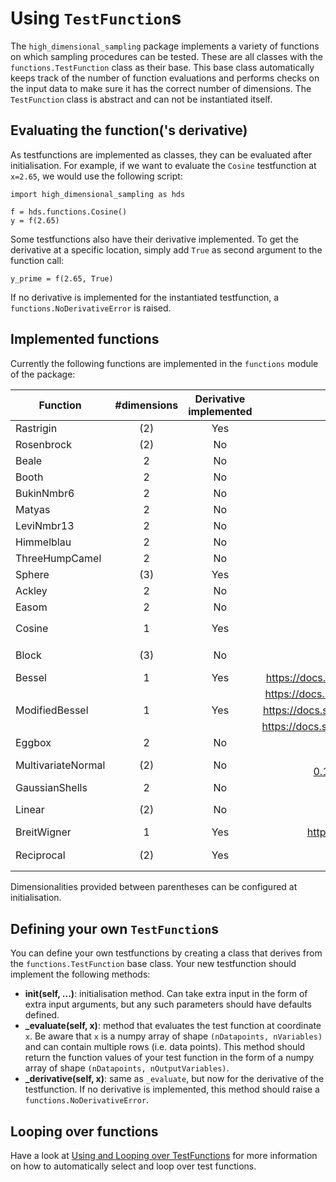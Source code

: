 # Using `TestFunction`s
The `high_dimensional_sampling` package implements a variety of functions on
which sampling procedures can be tested. These are all classes with the 
`functions.TestFunction` class as their base. This base class automatically
keeps track of the number of function evaluations and performs checks on the
input data to make sure it has the correct number of dimensions. The 
`TestFunction` class is abstract and can not be instantiated itself.

## Evaluating the function('s derivative)
As testfunctions are implemented as classes, they can be evaluated after
initialisation. For example, if we want to evaluate the `Cosine` testfunction
at `x=2.65`, we would use the following script:

    import high_dimensional_sampling as hds

    f = hds.functions.Cosine()
    y = f(2.65)

Some testfunctions also have their derivative implemented. To get the
derivative at a specific location, simply add `True` as second argument to the
function call:

    y_prime = f(2.65, True)

If no derivative is implemented for the instantiated testfunction, a 
`functions.NoDerivativeError` is raised.

## Implemented functions
Currently the following functions are implemented in the `functions` module
of the package:

| Function | #dimensions | Derivative implemented | Definition  |
| ------------- |:-------------:|:-------------:| -----:|
| Rastrigin | (2) | Yes | https://en.wikipedia.org/wiki/Rastrigin_function |
| Rosenbrock | (2) | No | https://en.wikipedia.org/wiki/Rosenbrock_function |
| Beale | 2 | No | https://en.wikipedia.org/wiki/Test_functions_for_optimization |
| Booth | 2 | No | https://en.wikipedia.org/wiki/Test_functions_for_optimization |
| BukinNmbr6 | 2 | No | https://en.wikipedia.org/wiki/Test_functions_for_optimization |
| Matyas | 2 | No | https://en.wikipedia.org/wiki/Test_functions_for_optimization |
| LeviNmbr13 | 2 | No | https://en.wikipedia.org/wiki/Test_functions_for_optimization |
| Himmelblau | 2 | No | https://en.wikipedia.org/wiki/Test_functions_for_optimization |
| ThreeHumpCamel | 2 | No | https://en.wikipedia.org/wiki/Test_functions_for_optimization |
| Sphere | (3) | Yes |  https://en.wikipedia.org/wiki/Test_functions_for_optimization |
| Ackley | 2 | No | https://en.wikipedia.org/wiki/Test_functions_for_optimization |
| Easom | 2 | No | https://en.wikipedia.org/wiki/Test_functions_for_optimization |
| Cosine | 1 | Yes | $$\cos( x )$$ |
| Block | (3) | No | $$a + b*\theta(\|x\|_0)$$ |
| Bessel | 1 | Yes | https://docs.scipy.org/doc/scipy/reference/generated/scipy.special.jv.html |
| | | | https://docs.scipy.org/doc/scipy/reference/generated/scipy.special.j0.html |
| ModifiedBessel | 1 | Yes | https://docs.scipy.org/doc/scipy/reference/generated/scipy.special.kv.html |
| |  | | https://docs.scipy.org/doc/scipy/reference/generated/scipy.special.k0.html |
| Eggbox | 2 | No | https://arxiv.org/pdf/0809.3437.pdf |
| MultivariateNormal | (2) | No | https://docs.scipy.org/doc/scipy-0.14.0/reference/generated/scipy.stats.multivariate_normal.html |
| GaussianShells | 2 | No | https://arxiv.org/pdf/0809.3437.pdf |
| Linear | (2) | No | $$\sum_i \| x_i \|$$ |
| BreitWigner | 1 | Yes | https://en.wikipedia.org/wiki/Relativistic_Breit–Wigner_distribution |
| Reciprocal | (2) | Yes | $$\prod_i x_i^{-1}$$ |

Dimensionalities provided between parentheses can be configured at
initialisation.

## Defining your own `TestFunction`s
You can define your own testfunctions by creating a class that derives from the
`functions.TestFunction` base class. Your new testfunction should implement
the following methods:

- **__init__(self, ...)**: initialisation method. Can take extra input in the
form of extra input arguments, but any such parameters should have defaults
defined.
- **_evaluate(self, x)**: method that evaluates the test function at coordinate
`x`. Be aware that `x` is a numpy array of shape `(nDatapoints, nVariables)`
and can contain multiple rows (i.e. data points). This method should return
the function values of your test function in the form of a numpy array of shape
`(nDatapoints, nOutputVariables)`.
- **_derivative(self, x)**: same as `_evaluate`, but now for the derivative of
the testfunction. If no derivative is implemented, this method should raise
a `functions.NoDerivativeError`.

## Looping over functions
Have a look at
[Using and Looping over TestFunctions](03_selecting_and_looping_over_testfunctions.md)
for more information on how to automatically select and loop over test
functions.
